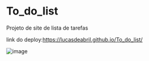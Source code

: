 # To_do_list
Projeto de site de lista de tarefas

link do deploy:https://lucasdeabril.github.io/To_do_list/

![image](https://user-images.githubusercontent.com/118875218/232398388-d9eeb685-b573-4346-8dc1-ed8a09d10a1d.png)
